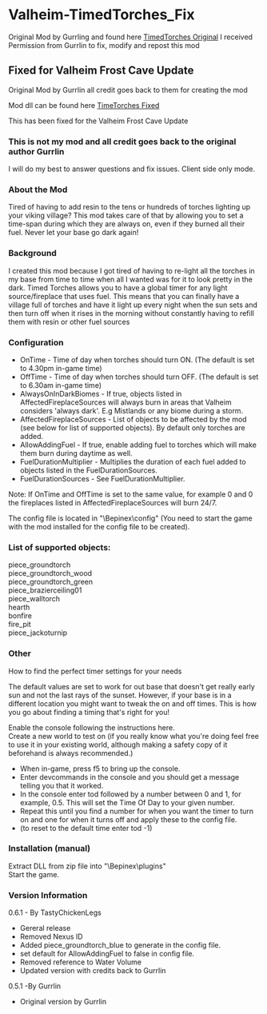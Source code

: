 ﻿# Valheim-TimedTorches_Fix
Original Mod by Gurrling and found here [TimedTorches Original](https://www.nexusmods.com/valheim/mods/962)
I received Permission from Gurrlin to fix, modify and repost this mod

## Fixed for Valheim Frost Cave Update
Original Mod by Gurrlin all credit goes back to them for creating the mod

Mod dll can be found here [TimeTorches Fixed](https://github.com/tastychickenlegs/Valheim-TimedTorches/releases)

This has been fixed for the Valheim Frost Cave Update  
### This is not my mod and all credit goes back to the original author Gurrlin
I will do my best to answer questions and fix issues.
Client side only mode.

### About the Mod
Tired of having to add resin to the tens or hundreds of torches lighting up your viking village? 
This mod takes care of that by allowing you to set a time-span during which they are always on, 
even if they burned all their fuel. Never let your base go dark again!

### Background
I created this mod because I got tired of having to re-light all the torches in my base from time to time when all I wanted was for it to look pretty in the dark.
Timed Torches allows you to have a global timer for any light source/fireplace that uses fuel.
This means that you can finally have a village full of torches and have it light up every night when the sun sets
and then turn off when it rises in the morning without constantly having to refill them with resin or other fuel sources

### Configuration

- OnTime - Time of day when torches should turn ON. (The default is set to 4.30pm in-game time)
- OffTime - Time of day when torches should turn OFF. (The default is set to 6.30am in-game time)
- AlwaysOnInDarkBiomes - If true, objects listed in AffectedFireplaceSources will always burn in areas that Valheim considers 'always dark'. E.g Mistlands or any biome during a storm.
- AffectedFireplaceSources - List of objects to be affected by the mod (see below for list of supported objects). By default only torches are added.
- AllowAddingFuel - If true, enable adding fuel to torches which will make them burn during daytime as well.
- FuelDurationMultiplier - Multiplies the duration of each fuel added to objects listed in the FuelDurationSources.
- FuelDurationSources - See FuelDurationMultiplier.

Note: If OnTime and OffTime is set to the same value, for example 0 and 0 the fireplaces listed in AffectedFireplaceSources will burn 24/7.

The config file is located in "<GameDirectory>\Bepinex\config" (You need to start the game with the mod installed for the config file to be created).

### List of supported objects:
  
piece_groundtorch  
piece_groundtorch_wood  
piece_groundtorch_green  
piece_brazierceiling01  
piece_walltorch  
hearth  
bonfire  
fire_pit  
piece_jackoturnip

### Other

How to find the perfect timer settings for your needs  

The default values are set to work for out base that doesn't get really early sun and not the last rays of the sunset. However, if your base is in a different location you might want to tweak the on and off times.
This is how you go about finding a timing that's right for you!  

Enable the console following the instructions here.﻿  
Create a new world to test on (if you really know what you're doing feel free  
to use it in your existing world, although making a safety copy of it beforehand is always recommended.)  
- When in-game, press f5 to bring up the console.
- Enter devcommands in the console and you should get a message telling you that it worked.
- In the console enter tod followed by a number between 0 and 1, for example, 0.5. This will set the Time Of Day to your given number. 
- Repeat this until you find a number for when you want the timer to turn on and one for when it turns off and apply these to the config file.
- (to reset to the default time enter tod -1)



### Installation (manual)  
Extract DLL from zip file into "<GameDirectory>\Bepinex\plugins"  
Start the game.

### Version Information

0.6.1 - By TastyChickenLegs
 
- Gereral release
- Removed Nexus ID
- Added piece_groundtorch_blue to generate in the config file.
- set default  for AllowAddingFuel to false in config file.
- Removed reference to Water Volume
- Updated version with credits back to Gurrlin

0.5.1  -By Gurrlin

- Original version by Gurrlin
